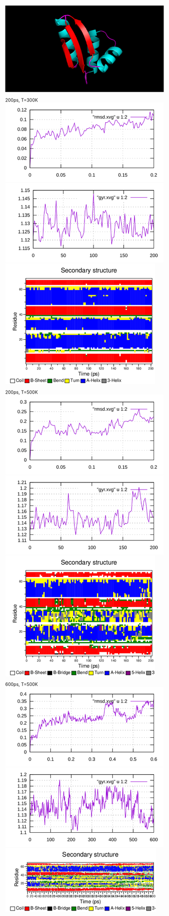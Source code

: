 
![Screenshot](1ctf.png)

200ps, T=300K  
![Screenshot](rmsd1.svg)  
![Screenshot](gyr1.svg)  
![Screenshot](dssp1.png)  

200ps, T=500K  
![Screenshot](rmsd2.svg)  
![Screenshot](gyr2.svg)  
![Screenshot](dssp2.png)  

600ps, T=500K  
![Screenshot](rmsd3.svg)  
![Screenshot](gyr3.svg)  
![Screenshot](dssp3.png)  




